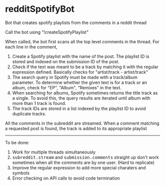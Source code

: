# redditSpotifyBot
Bot that creates spotify playlists from the comments in a reddit thread

Call the bot using "!createSpotifyPlaylist"

When called, the bot first scans all the top level comments in the thread.
For each line in the comment, 
  <ol>
  <li> Create a Spotify playlist with the name of the post. The playlist ID is stored and indexed on the submission ID of the post.</li>
  <li> Check if the text was meant to be a track by matching it with the regular expression defined. Basically checks for "artist/track - artist/track" </li>
  <li> The search query in Spotify must be made with a track/album parameter. To determine whether the given text is for a track or an album, check for "EP", "Album", "Remixes" in the text. </li>
  <li> When searching for albums, Spotify sometimes returns the title track as a single. To avoid this, the query results are iterated until album with more than 1 track is found. </li>
  <li> The track IDs are stored in a list indexed by the playlist ID to avoid duplicate tracks. </li>
  
  </ol>
All the comments in the subreddit are streamed. When a comment matching a requested post is found, the track is added to its appropriate playlist
  
 <hr>
 To be done:  
 <ol>
 <li> Work for multiple threads simultaneously </li>
 <li> <TT>subreddit.stream</TT> and <TT>submission.comments</TT> straight up don't work sometimes when all the comments are by one user. (Hard to replicate) </li>
 <li> Improve the regular expression to add more special charaters and symbols </li>
 <li> Error checking on API calls to avoid code termination</li>
 </ol>
  

